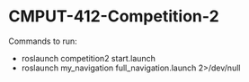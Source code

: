 # CMPUT-412-Competition-2

Commands to run:

* roslaunch competition2 start.launch
* roslaunch my_navigation full_navigation.launch 2>/dev/null
